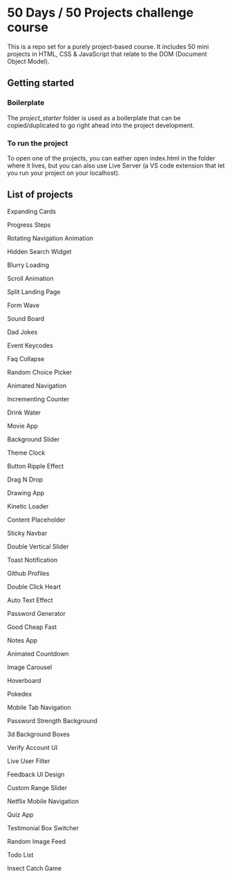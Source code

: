 # 50 Days / 50 Projects challenge course

This is a repo set for a purely project-based course. It includes 50 mini projects in HTML, CSS & JavaScript that relate to the DOM (Document Object Model).

## Getting started

### Boilerplate

The _project_starter_ folder is used as a boilerplate that can be copied/duplicated to go right ahead into the project development.

### To run the project

To open one of the projects, you can eather open index.html in the folder where it lives, but you can also use Live Server (a VS code extension that let you run your project on your localhost).

## List of projects

Expanding Cards

Progress Steps

Rotating Navigation Animation

Hidden Search Widget

Blurry Loading

Scroll Animation

Split Landing Page

Form Wave

Sound Board

Dad Jokes

Event Keycodes

Faq Collapse

Random Choice Picker

Animated Navigation

Incrementing Counter

Drink Water

Movie App

Background Slider

Theme Clock

Button Ripple Effect

Drag N Drop

Drawing App

Kinetic Loader

Content Placeholder

Sticky Navbar

Double Vertical Slider

Toast Notification

Github Profiles

Double Click Heart

Auto Text Effect

Password Generator

Good Cheap Fast

Notes App

Animated Countdown

Image Carousel

Hoverboard

Pokedex

Mobile Tab Navigation

Password Strength Background

3d Background Boxes

Verify Account UI

Live User Filter

Feedback UI Design

Custom Range Slider

Netflix Mobile Navigation

Quiz App

Testimonial Box Switcher

Random Image Feed

Todo List

Insect Catch Game
